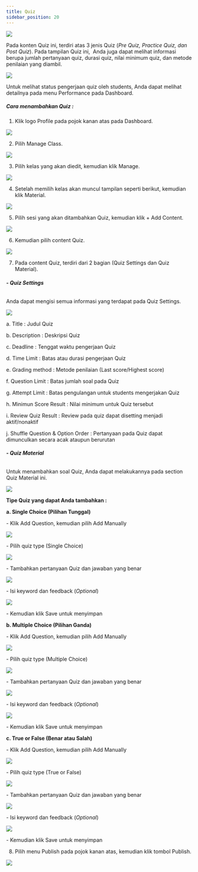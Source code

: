 ```yaml
---
title: Quiz
sidebar_position: 20
---
```

![](/img/degree-lecture-quiz.jpg)

Pada konten Quiz ini, terdiri atas 3 jenis Quiz (*Pre Quiz, Practice Quiz, dan Post Quiz*). Pada tampilan Quiz ini,  Anda juga dapat melihat informasi berupa jumlah pertanyaan quiz, durasi quiz, nilai minimum quiz, dan metode penilaian yang diambil.

![](/img/degree-lecture-quiz-2.jpg)

Untuk melihat status pengerjaan quiz oleh students, Anda dapat melihat detailnya pada menu Performance pada Dashboard. 

##### **Cara menambahkan Quiz :**

1. Klik logo Profile pada pojok kanan atas pada Dashboard.

![](/img/degree-lecture-manage-class.jpg)

2. Pilih Manage Class.

![](/img/degree-lecture-manage-class-2.jpg)

3. Pilih kelas yang akan diedit, kemudian klik Manage.

![](/img/degree-lecture-manage-class-3.jpg)

4. Setelah memilih kelas akan muncul tampilan seperti berikut, kemudian klik Material.

![](/img/degree-lecture-manage-class-4.jpg)

5. Pilih sesi yang akan ditambahkan Quiz, kemudian klik + Add Content.

![](/img/articlee-5.jpg)

6. Kemudian pilih content Quiz.

![](/img/degree-lecture-quiz-3.jpg)

7. Pada content Quiz, terdiri dari 2 bagian (Quiz Settings dan Quiz Material).

###### **\- Quiz Settings**

Anda dapat mengisi semua informasi yang terdapat pada Quiz Settings.

![](/img/degree-lecture-quiz-4.jpg)

a. Title : Judul Quiz

b. Description : Deskripsi Quiz

c. Deadline : Tenggat waktu pengerjaan Quiz

d. Time Limit : Batas atau durasi pengerjaan Quiz

e. Grading method : Metode penilaian (Last score/Highest score)

f. Question Limit : Batas jumlah soal pada Quiz

g. Attempt Limit : Batas pengulangan untuk students mengerjakan Quiz

h. Minimun Score Result : Nilai minimum untuk Quiz tersebut

i. Review Quiz Result : Review pada quiz dapat disetting menjadi aktif/nonaktif

j. Shuffle Question & Option Order : Pertanyaan pada Quiz dapat dimunculkan secara acak ataupun berurutan

###### **\- Quiz Material**

Untuk menambahkan soal Quiz, Anda dapat melakukannya pada section Quiz Material ini.

![](/img/degree-lecture-quiz-5.jpg)

**Tipe Quiz yang dapat Anda tambahkan :**

**a. Single Choice (Pilihan Tunggal)**

\- Klik Add Question, kemudian pilih Add Manually

![](/img/degree-lecture-quiz-6.jpg)

\- Pilih quiz type (Single Choice)

![](/img/degree-lecture-quiz-7.jpg)

\- Tambahkan pertanyaan Quiz dan jawaban yang benar

![](/img/degree-lecture-quiz-9.jpg)

\- Isi keyword dan feedback (*Optional*)

![](/img/degree-lecture-quiz-13.jpg)

\- Kemudian klik Save untuk menyimpan

**b. Multiple Choice (Pilihan Ganda)**

\- Klik Add Question, kemudian pilih Add Manually

![](/img/degree-lecture-quiz-6.jpg)

\- Pilih quiz type (Multiple Choice)

![](/img/degree-lecture-quiz-14.jpg)

\- Tambahkan pertanyaan Quiz dan jawaban yang benar

![](/img/degree-lecture-quiz-11.jpg)

\- Isi keyword dan feedback (*Optional*)

![](/img/degree-lecture-quiz-13.jpg)

\- Kemudian klik Save untuk menyimpan

**c. True or False (Benar atau Salah)**

\- Klik Add Question, kemudian pilih Add Manually

![](/img/degree-lecture-quiz-6.jpg)

\- Pilih quiz type (True or False)

![](/img/degree-lecture-quiz-15.jpg)

\- Tambahkan pertanyaan Quiz dan jawaban yang benar

![](/img/degree-lecture-quiz-12.jpg)

\- Isi keyword dan feedback (*Optional*)

![](/img/degree-lecture-quiz-13.jpg)

\- Kemudian klik Save untuk menyimpan



8. Pilih menu Publish pada pojok kanan atas, kemudian klik tombol Publish.

![](/img/degree-lecture-publish.jpg)
